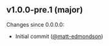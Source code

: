 ## v1.0.0-pre.1 (major)

Changes since 0.0.0.0:

- Initial commit ([@matt-edmondson](https://github.com/matt-edmondson))


